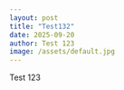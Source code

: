 ```yaml
---
layout: post
title: "Test132"
date: 2025-09-20
author: Test 123
image: /assets/default.jpg
---
```


Test 123
